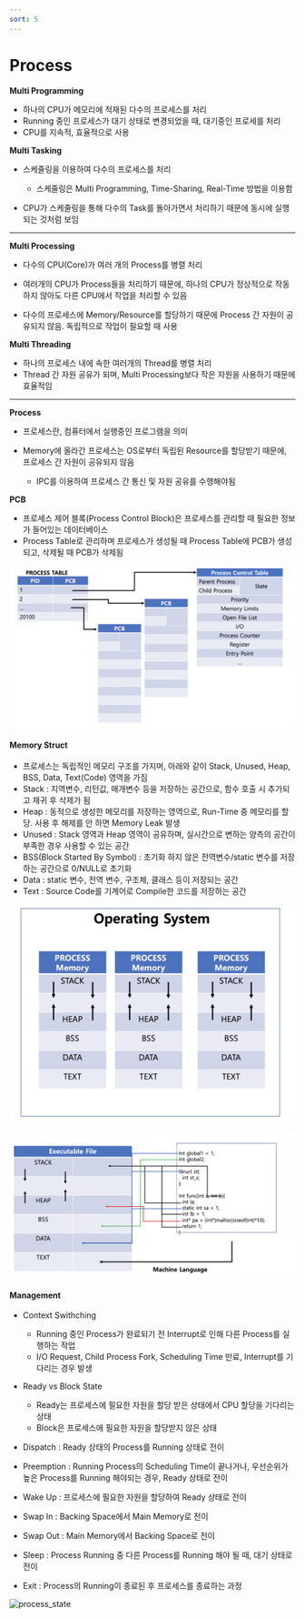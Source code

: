```yaml
---
sort: 5
---
```


# Process

**Multi Programming**

* 하나의 CPU가 메모리에 적재된 다수의 프로세스를 처리
* Running 중인 프로세스가 대기 상태로 변경되었을 때, 대기중인 프로세를 처리
* CPU를 지속적, 효율적으로 사용

**Multi Tasking**

* 스케줄링을 이용하여 다수의 프로세스를 처리
  * 스케줄링은 Multi Programming, Time-Sharing, Real-Time 방법을 이용함

* CPU가 스케줄링을 통해 다수의 Task를 돌아가면서 처리하기 때문에 동시에 실행되는 것처럼 보임

---

**Multi Processing**

* 다수의 CPU(Core)가 여러 개의 Process를 병렬 처리

* 여러개의 CPU가 Process들을 처리하기 때문에, 하나의 CPU가 정상적으로 작동하지 않아도 다른 CPU에서 작업을 처리할 수 있음
* 다수의 프로세스에 Memory/Resource를 할당하기 때문에 Process 간 자원이 공유되지 않음. 독립적으로 작업이 필요할 때 사용

**Multi Threading**

* 하나의 프로세스 내에 속한 여러개의 Thread를 병렬 처리
* Thread 간 자원 공유가 되며, Multi Processing보다 작은 자원을 사용하기 때문에 효율적임

---

**Process**

* 프로세스란, 컴퓨터에서 실행중인 프로그램을 의미

* Memory에 올라간 프로세스는 OS로부터 독립된 Resource를 할당받기 때문에, 프로세스 간 자원이 공유되지 않음
  * IPC를 이용하여 프로세스 간 통신 및 자원 공유를 수행해야됨

**PCB**

* 프로세스 제어 블록(Process Control Block)은 프로세스를 관리할 때 필요한 정보가 들어있는 데이터베이스
* Process Table로 관리하며 프로세스가 생성될 때 Process Table에 PCB가 생성되고, 삭제될 때 PCB가 삭제됨

![PCB](./Img/PCB.png)

#### Memory Struct

* 프로세스는 독립적인 메모리 구조를 가지며, 아래와 같이 Stack, Unused, Heap, BSS, Data, Text(Code) 영역을 가짐
* Stack : 지역변수, 리턴값, 매개변수 등을 저장하는 공간으로, 함수 호출 시 추가되고 재귀 후 삭제가 됨
* Heap : 동적으로 생성한 메모리를 저장하는 영역으로, Run-Time 중 메모리를 할당. 사용 후 해제를 안 하면 Memory Leak 발생
* Unused : Stack 영역과 Heap 영역이 공유하며, 실시간으로 변하는 양측의 공간이 부족한 경우 사용할 수 있는 공간
* BSS(Block Started By Symbol) : 초기화 하지 않은 전역변수/static 변수를 저장하는 공간으로 0/NULL로 초기화
* Data : static 변수, 전역 변수, 구조체, 클래스 등이 저장되는 공간
* Text : Source Code를 기계어로 Compile한 코드를 저장하는 공간

![Process_Struct](./Img/Process_Struct.png)

![Process_Executable](./Img/Process_Executable.png)



#### Management

* Context Swithching
  * Running 중인 Process가 완료되기 전 Interrupt로 인해 다른 Process를 실행하는 작업
  * I/O Request, Child Process Fork,  Scheduling Time 만료, Interrupt를 기다리는 경우 발생

* Ready vs Block State
  * Ready는 프로세스에 필요한 자원을 할당 받은 상태에서 CPU 할당을 기다리는 상태
  * Block은 프로세스에 필요한 자원을 할당받지 않은 상태

* Dispatch : Ready 상태의 Process를 Running 상태로 전이
* Preemption : Running Process의 Scheduling Time이 끝나거나, 우선순위가 높은 Process를 Running 해야되는 경우, Ready 상태로 전이
* Wake Up : 프로세스에 필요한 자원을 할당하여 Ready 상태로 전이
* Swap In : Backing Space에서 Main Memory로 전이
* Swap Out : Main Memory에서 Backing Space로 전이
* Sleep : Process Running 중 다른 Process를 Running 해야 될 때, 대기 상태로 전이
* Exit : Process의 Running이 종료된 후 프로세스를 종료하는 과정

![process_state](/Users/thjeong/Desktop/Blog/Computer_Science/OS/Img/process_state.png)

